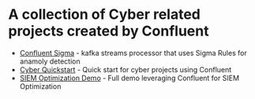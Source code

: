 # A collection of Cyber related projects created by Confluent

- [Confluent Sigma](confluent-sigma) - kafka streams processor that uses Sigma Rules for anamoly detection
- [Cyber Quickstart](quickstart) - Quick start for cyber projects using Confluent
- [SIEM Optimization Demo](https://github.com/confluentinc/demo-siem-optimization) - Full demo leveraging Confluent for SIEM Optimization


